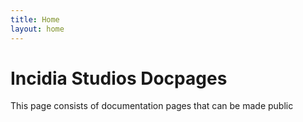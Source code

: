 ```yaml
---
title: Home
layout: home
---
```


# Incidia Studios Docpages

This page consists of documentation pages that can be made public 
